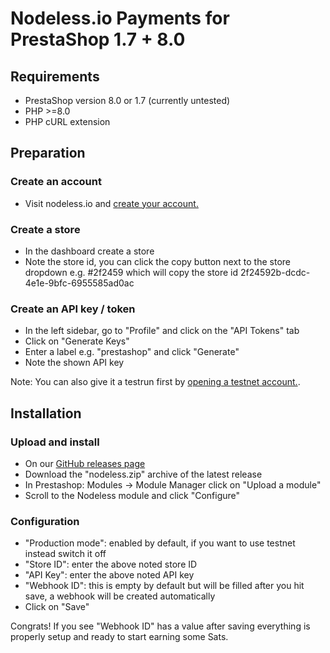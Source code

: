 # Nodeless.io Payments for PrestaShop 1.7 + 8.0

## Requirements

- PrestaShop version 8.0 or 1.7 (currently untested)
- PHP >=8.0
- PHP cURL extension

## Preparation

### Create an account
- Visit nodeless.io and <a href="https://nodeless.io" rel="noopener" target="_blank">create your account.</a>

### Create a store
- In the dashboard create a store
- Note the store id, you can click the copy button next to the store dropdown e.g. #2f2459 which will copy the store id 2f24592b-dcdc-4e1e-9bfc-6955585ad0ac 

### Create an API key / token 

- In the left sidebar, go to "Profile" and click on the "API Tokens" tab
- Click on "Generate Keys"
- Enter a label e.g. "prestashop" and click "Generate"
- Note the shown API key


Note: You can also give it a testrun first by <a href="https://testnet.nodeless.io" rel="noopener" target="_blank">opening a testnet account.</a>.

## Installation

### Upload and install
- On our [GitHub releases page](https://github.com/nodeless-io/prestashop/releases)
- Download the "nodeless.zip" archive of the latest release
- In Prestashop: Modules -> Module Manager click on "Upload a module"
- Scroll to the Nodeless module and click "Configure"

### Configuration

- "Production mode": enabled by default, if you want to use testnet instead switch it off
- "Store ID": enter the above noted store ID
- "API Key": enter the above noted API key
- "Webhook ID": this is empty by default but will be filled after you hit save, a webhook will be created automatically
- Click on "Save"

Congrats! If you see "Webhook ID" has a value after saving everything is properly setup and ready to start earning some Sats.
